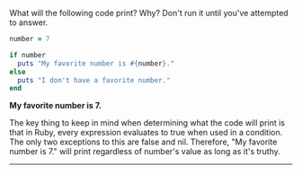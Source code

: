 What will the following code print? Why? Don't run it until you've attempted to answer.

```ruby
number = 7

if number
  puts "My favorite number is #{number}."
else
  puts "I don't have a favorite number."
end
```
**My favorite number is 7.**

The key thing to keep in mind when determining what the code will print is that in Ruby, every expression evaluates to true when used in a condition. The only two exceptions to this are false and nil. Therefore, "My favorite number is 7." will print regardless of number's value as long as it's truthy.

---

